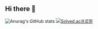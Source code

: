 ## Hi there 👋
![Anurag's GitHub stats](https://github-readme-stats.vercel.app/api?username=zezeword&show_icons=true&theme=transparent)
[![Solved.ac프로필](http://mazassumnida.wtf/api/v2/generate_badge?boj=hanhui0518)](https://solved.ac/hanhui0518)
<!--
**zezeword/zezeword** is a ✨ _special_ ✨ repository because its `README.md` (this file) appears on your GitHub profile.

Here are some ideas to get you started:

- 🔭 I’m currently working on ...
- 🌱 I’m currently learning ...
- 👯 I’m looking to collaborate on ...
- 🤔 I’m looking for help with ...
- 💬 Ask me about ...
- 📫 How to reach me: ...
- 😄 Pronouns: ...
- ⚡ Fun fact: ...
-->
